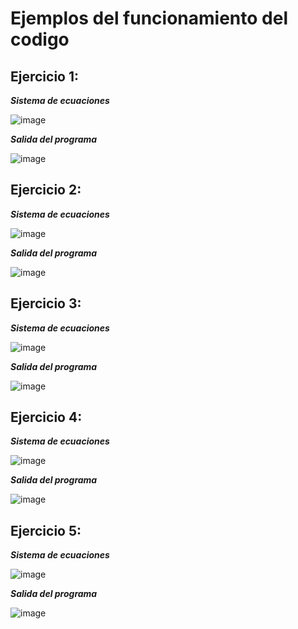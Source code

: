 # Ejemplos del funcionamiento del codigo

## Ejercicio 1:
**_Sistema de ecuaciones_**

![image](https://github.com/CristianCHsx/Metodos-Numericos/assets/162630564/027c053d-bd07-4378-b1ea-1c92425fb628)

**_Salida del programa_**

![image](https://github.com/CristianCHsx/Metodos-Numericos/assets/162630564/a8782cec-d859-463b-a59f-bc9f55cf76a5)

## Ejercicio 2:
**_Sistema de ecuaciones_**

![image](https://github.com/CristianCHsx/Metodos-Numericos/assets/162630564/a9047c82-0586-4408-8c98-bd3ccff1a829)

**_Salida del programa_**

![image](https://github.com/CristianCHsx/Metodos-Numericos/assets/162630564/ca6f277d-d346-4673-aea2-27980d396c00)

## Ejercicio 3:
**_Sistema de ecuaciones_**

![image](https://github.com/CristianCHsx/Metodos-Numericos/assets/162630564/625f08fe-6086-4791-be7f-6770834a955c)

**_Salida del programa_**

![image](https://github.com/CristianCHsx/Metodos-Numericos/assets/162630564/e12ba048-11ad-4055-a769-809903ee46e6)

## Ejercicio 4:
**_Sistema de ecuaciones_**

![image](https://github.com/CristianCHsx/Metodos-Numericos/assets/162630564/9d91a0d2-b3f1-40b0-9c68-183dc1fca6cb)

**_Salida del programa_**

![image](https://github.com/CristianCHsx/Metodos-Numericos/assets/162630564/b5b7211c-4a4b-4edf-bce5-58c6354d2282)

## Ejercicio 5:
**_Sistema de ecuaciones_**

![image](https://github.com/CristianCHsx/Metodos-Numericos/assets/162630564/1c0cc2eb-4b0b-4733-bbe5-995de33c1623)

**_Salida del programa_**

![image](https://github.com/CristianCHsx/Metodos-Numericos/assets/162630564/f01285b6-0499-4830-9746-5a81c58e0bdb)


